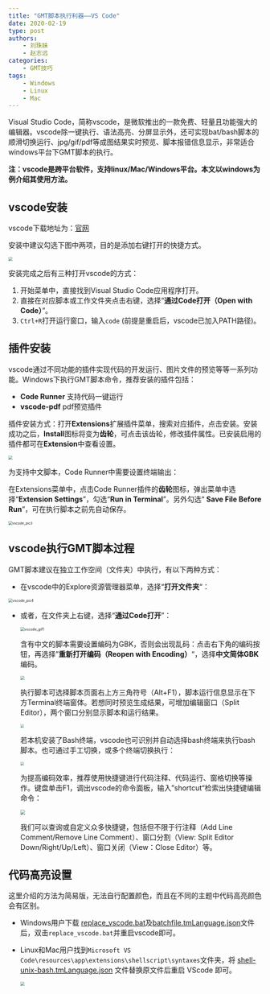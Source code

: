 ```yaml
---
title: "GMT脚本执行利器——VS Code"
date: 2020-02-19
type: post
authors:
    - 刘珠妹
    - 赵志远
categories:
    - GMT技巧
tags:
    - Windows
    - Linux
    - Mac
---
```


Visual Studio Code，简称vscode，是微软推出的一款免费、轻量且功能强大的编辑器。vscode除一键执行、语法高亮、分屏显示外，还可实现bat/bash脚本的顺滑切换运行、jpg/gif/pdf等成图结果实时预览、脚本报错信息显示，非常适合windows平台下GMT脚本的执行。

**注：vscode是跨平台软件，支持linux/Mac/Windows平台。本文以windows为例介绍其使用方法。**

## vscode安装

vscode下载地址为：[官网](https://code.visualstudio.com/Download)

安装中建议勾选下图中两项，目的是添加右键打开的快捷方式。

<img src="vscode_pic1.png"  style="zoom: 50%;" />

安装完成之后有三种打开vscode的方式：

1. 开始菜单中，直接找到Visual Studio Code应用程序打开。
2. 直接在对应脚本或工作文件夹点击右键，选择“**通过Code打开（Open with Code）**”。
3. `Ctrl+R`打开运行窗口，输入`code` (前提是重启后，vscode已加入PATH路径)。

## 插件安装

vscode通过不同功能的插件实现代码的开发运行、图片文件的预览等等一系列功能。Windows下执行GMT脚本命令，推荐安装的插件包括：

- **Code Runner** 支持代码一键运行
- **vscode-pdf** pdf预览插件

插件安装方式：打开**Extensions**扩展插件菜单，搜索对应插件，点击安装。安装成功之后，**Install**图标将变为**齿轮**，可点击该齿轮，修改插件属性。已安装启用的插件都可在**Extension**中查看设置。

<img src="vscode_pic2.png" style="zoom:50%;" />

为支持中文脚本，Code Runner中需要设置终端输出：

在Extensions菜单中，点击Code Runner插件的**齿轮**图标，弹出菜单中选择“**Extension Settings**”，勾选“**Run in Terminal**”。另外勾选“ **Save File Before Run**”，可在执行脚本之前先自动保存。

<img src="vscode_pic3.png" alt="vscode_pic3" style="zoom:48%;" />

## vscode执行GMT脚本过程

 GMT脚本建议在独立工作空间（文件夹）中执行，有以下两种方式：

- 在vscode中的Explore资源管理器菜单，选择“**打开文件夹**“：

<img src="vscode_pic4.png" alt="vscode_pic4" style="zoom:50%;" />

- 或者，在文件夹上右键，选择“**通过Code打开**”：

   <img src="vscode_gif1.gif" alt="vscode_gif1" style="zoom: 50%;" />

   含有中文的脚本需要设置编码为GBK，否则会出现乱码：点击右下角的编码按钮，再选择”**重新打开编码（Reopen with Encoding）**“，选择**中文简体GBK**编码。

   <img src="vscode_pic5.png" style="zoom:50%;" />

   执行脚本可选择脚本页面右上方三角符号（Alt+F1），脚本运行信息显示在下方Terminal终端窗体。若想同时预览生成结果，可增加编辑窗口（Split Editor），两个窗口分别显示脚本和运行结果。

   <img src="vscode_gif2.gif" style="zoom: 45%;" />

   若本机安装了Bash终端，vscode也可识别并自动选择bash终端来执行bash脚本。也可通过手工切换，或多个终端切换执行：

   <img src="vscode_pic6.png" style="zoom: 45%;" />

   为提高编码效率，推荐使用快捷键进行代码注释、代码运行、窗格切换等操作。键盘单击F1，调出vscode的命令面板，输入”shortcut“检索出快捷键编辑命令：

   <img src="vscode_pic7.png" style="zoom:60%;" />

   我们可以查询或自定义众多快捷键，包括但不限于行注释（Add Line Comment/Remove Line Comment）、窗口分割（View: Split Editor Down/Right/Up/Left）、窗口关闭（View：Close Editor）等。

## 代码高亮设置

这里介绍的方法为简易版，无法自行配置颜色，而且在不同的主题中代码高亮颜色会有区别。

- Windows用户下载 [replace_vscode.bat](replace_vscode.bat)及[batchfile.tmLanguage.json](batchfile.tmLanguage.json)文件后，双击`replace_vscode.bat`并重启vscode即可。

- Linux和Mac用户找到` Microsoft VS Code\resources\app\extensions\shellscript\syntaxes `文件夹，将 [shell-unix-bash.tmLanguage.json](shell-unix-bash.tmLanguage.json) 文件替换原文件后重启 VScode 即可。

  <img src="vscode_pic8.png" style="zoom:50%;" />